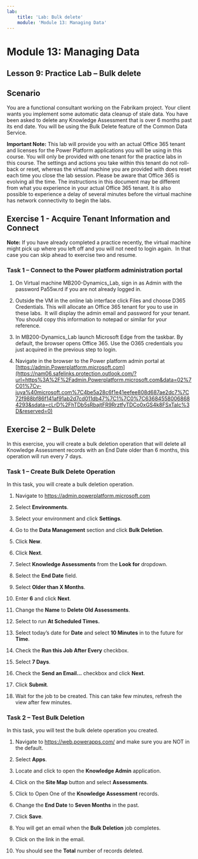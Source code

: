 ```yaml
---
lab:
    title: 'Lab: Bulk delete'
    module: 'Module 13: Managing Data'
---
```


Module 13: Managing Data
=======================

## Lesson 9: Practice Lab – Bulk delete

Scenario
--------

You are a functional consultant working on the Fabrikam project. Your client
wants you implement some automatic data cleanup of stale data. You have been
asked to delete any Knowledge Assessment that is over 6 months past its end
date. You will be using the Bulk Delete feature of the Common Data Service.

**Important Note:** This lab will provide you with an actual Office 365 tenant
and licenses for the Power Platform applications you will be using in this
course. You will only be provided with one tenant for the practice labs in this
course. The settings and actions you take within this tenant do not roll-back or
reset, whereas the virtual machine you are provided with does reset each time
you close the lab session. Please be aware that Office 365 is evolving all the time. The
instructions in this document may be different from what you experience in your
actual Office 365 tenant. It is also possible to experience a delay of several
minutes before the virtual machine has network connectivity to begin the labs.

Exercise 1 - Acquire Tenant Information and Connect
---------------------------------------------------

**Note:** If you have already completed a practice recently, the virtual machine
might pick up where you left off and you will not need to login again.  In that
case you can skip ahead to exercise two and resume.

### Task 1 – Connect to the Power platform administration portal

1.  On Virtual machine MB200-Dynamics_Lab, sign in as Admin with the password
    Pa55w.rd if you are not already logged in.

2.  Outside the VM in the online lab interface click Files and choose D365
    Credentials. This will allocate an Office 365 tenant for you to use in these
    labs.  It will display the admin email and password for your tenant.  You
    should copy this information to notepad or similar for your reference.

3.  In MB200-Dynamics_Lab launch Microsoft Edge from the taskbar. By default,
    the browser opens Office 365. Use the O365 credentials you just acquired in
    the previous step to login.

4.  Navigate in the browser to the Power platform admin portal at
    [https://admin.Powerplatform.microsoft.com](https://nam06.safelinks.protection.outlook.com/?url=https%3A%2F%2Fadmin.Powerplatform.microsoft.com&data=02%7C01%7Cv-juya%40microsoft.com%7C4be5a28c6f1e41eefee808d687ae2dc7%7C72f988bf86f141af91ab2d7cd011db47%7C1%7C0%7C636845580068684293&sdata=cLrD%2FhTDb5sRbajtFR9RrztfyTDCo0xGS4k8FSxTaIc%3D&reserved=0)

Exercise 2 – Bulk Delete
------------------------

In this exercise, you will create a bulk deletion operation that will delete all
Knowledge Assessment records with an End Date older than 6 months, this
operation will run every 7 days.

### Task 1 – Create Bulk Delete Operation

In this task, you will create a bulk deletion operation.

1.  Navigate to <https://admin.powerplatform.microsoft.com>

2.  Select **Environments**.

3.  Select your environment and click **Settings**.

4.  Go to the **Data Management** section and click **Bulk Deletion**.

5.  Click **New**.

6.  Click **Next**.

7.  Select **Knowledge Assessments** from the **Look for** dropdown.

8.  Select the **End Date** field.

9.  Select **Older than X Months**.

10. Enter **6** and click **Next**.

11. Change the **Name** to **Delete Old Assessments**.

12. Select to run **At Scheduled Times.**

13. Select today’s date for **Date** and select **10 Minutes** in to the future
    for **Time**.

14. Check the **Run this Job After Every** checkbox.

15. Select **7 Days**.

16. Check the **Send an Email…** checkbox and click **Next**.

17. Click **Submit**.

18. Wait for the job to be created. This can take few minutes, refresh the view
    after few minutes.

### Task 2 – Test Bulk Deletion

In this task, you will test the bulk delete operation you created.

1.  Navigate to <https://web.powerapps.com/> and make sure you are NOT in the
    default.

2.  Select **Apps**.

3.  Locate and click to open the **Knowledge Admin** application.

4.  Click on the **Site Map** button and select **Assessments**.

5.  Click to Open One of the **Knowledge Assessment** records.

6.  Change the **End Date** to **Seven Months** in the past.

7.  Click **Save**.

8.  You will get an email when the **Bulk Deletion** job completes.

9.  Click on the link in the email.

10. You should see the **Total** number of records deleted.
